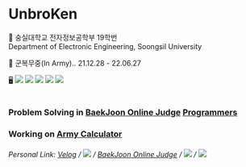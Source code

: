 # UnbroKen  
<p>🏫  숭실대학교 전자정보공학부 19학번 <br> Department of Electronic Engineering, Soongsil University </p>
<p>💂  군복무중(In Army).. 21.12.28 - 22.06.27  </p>
<p> 🖥️
     <!--Python3-->
     <img src="https://img.shields.io/badge/Python3-3776AB?style=flat-square&logo=Python&logoColor=white"/>
     <!--HTML5-->
     <img src="https://img.shields.io/badge/HTML5-E34F26?style=flat-square&logo=HTML5&logoColor=white"/>
     <!--CSS3-->
     <img src="https://img.shields.io/badge/CSS3-1572B6?style=flat-square&logo=CSS3&logoColor=white"/>
     <!--JS-->
     <img src="https://img.shields.io/badge/JavaScript-F7DF1E?style=flat-square&logo=JavaScript&logoColor=white"/>
     <img src="https://github.com/unbroken2650/army-calculator/actions/workflows/codeql-analysis.yml/badge.svg?branch=main"/>
</p>

#

### Problem Solving in [BaekJoon Online Judge](https://www.acmicpc.net/) [Programmers](https://www.programmers.co.kr)
### Working on [Army Calculator](https://github.com/unbroken2650/army-calculator)

###### <p>Personal Link: [Velog](https://velog.io/@unbroken2650) / [<img src="https://img.shields.io/badge/NaverBlog-03C75A?style=flat-square&logo=Naver&labelColor=white"/>](https://blog.naver.com/unbroken2650) / [BaekJoon Online Judge](https://www.acmicpc.net/user/hansuho36eie) / [<img src="https://img.shields.io/badge/Notion-000000?style=flat-square&logo=Notion&labelColor=lightgrey"/>](https://unbroken2650.notion.site/Python-Baekjoon-862515fd399443398bdc37cc810ea121) / <img src="http://mazassumnida.wtf/api/mini/generate_badge?boj=hansuho36eie"/></p>
